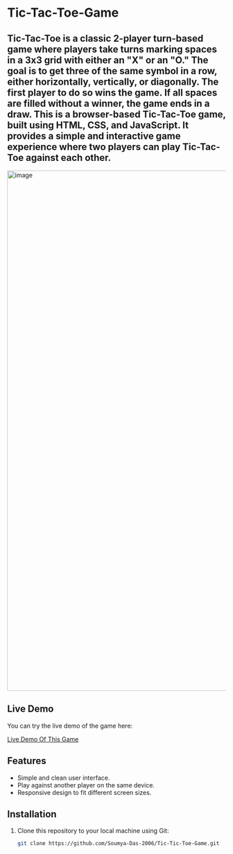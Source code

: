 # Tic-Tac-Toe-Game
Tic-Tac-Toe is a classic 2-player turn-based game where players take turns marking spaces in a 3x3 grid with either an "X" or an "O." The goal is to get three of the same symbol in a row, either horizontally, vertically, or diagonally. The first player to do so wins the game. If all spaces are filled without a winner, the game ends in a draw.
This is a browser-based Tic-Tac-Toe game, built using HTML, CSS, and JavaScript. It provides a simple and interactive game experience where two players can play Tic-Tac-Toe against each other.
---
<img width="1920" height="1200" alt="image" src="https://github.com/user-attachments/assets/66a61547-d9ac-43cc-9189-64061e2841ff" />

## Live Demo

You can try the live demo of the game here:

[Live Demo Of This Game](https://soumya-das-2006.github.io/Tic-Tic-Toe-Game/)

## Features

- Simple and clean user interface.
- Play against another player on the same device.
- Responsive design to fit different screen sizes.

## Installation

1. Clone this repository to your local machine using Git:

   ```bash
   git clone https://github.com/Soumya-Das-2006/Tic-Tic-Toe-Game.git
